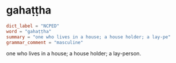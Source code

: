 # gahaṭṭha

``` toml
dict_label = "NCPED"
word = "gahaṭṭha"
summary = "one who lives in a house; a house holder; a lay-pe"
grammar_comment = "masculine"
```

one who lives in a house; a house holder; a lay\-person.


